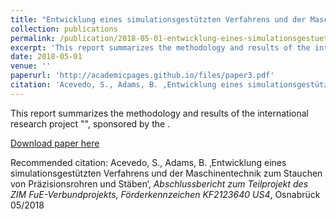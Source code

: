 ```yaml
---
title: "Entwicklung eines simulationsgestützten Verfahrens und der Maschinentechnik zum Stauchen von Präzisionsrohren und Stäben"
collection: publications
permalink: /publication/2018-05-01-entwicklung-eines-simulationsgestuetzten-verfahrens-und-der-maschinentechnik-zum-stauchen-von-praezisionsrohren-und-staeben
excerpt: 'This report summarizes the methodology and results of the international research project.'
date: 2018-05-01
venue: ''
paperurl: 'http://academicpages.github.io/files/paper3.pdf'
citation: 'Acevedo, S., Adams, B. ‚Entwicklung eines simulationsgestützten Verfahrens und der Maschinentechnik zum Stauchen von Präzisionsrohren und Stäben‘, <i>Abschlussbericht zum Teilprojekt des ZIM FuE-Verbundprojekts, Förderkennzeichen KF2123640 US4</i>, Osnabrück 05/2018'
---
```

This report summarizes the methodology and results of the international research project "", sponsored by the .

[Download paper here](http://academicpages.github.io/files/paper3.pdf)

Recommended citation: Acevedo, S., Adams, B. ‚Entwicklung eines simulationsgestützten Verfahrens und der Maschinentechnik zum Stauchen von Präzisionsrohren und Stäben‘, <i>Abschlussbericht zum Teilprojekt des ZIM FuE-Verbundprojekts, Förderkennzeichen KF2123640 US4</i>, Osnabrück 05/2018

